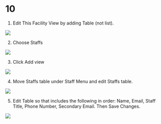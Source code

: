 # 10

1. Edit This Facility View by adding Table (not list).

![](/images/10/01.png)

2. Choose Staffs

![](/images/10/02.png)

3. Click Add view

![](/images/10/03.png)

4. Move Staffs table under Staff Menu and edit Staffs table.

![](/images/10/04.png)

5. Edit Table so that includes the following in order: Name, Email, Staff Title, Phone Number, Secondary Email. Then Save Changes.

![](/images/10/05.png)
